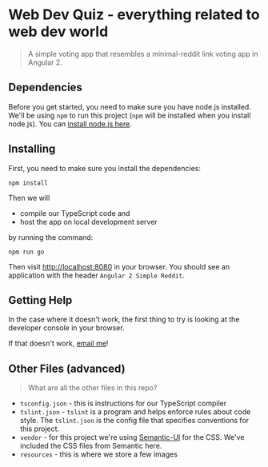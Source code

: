 # Web Dev Quiz - everything related to web dev world

> A simple voting app that resembles a minimal-reddit link voting app in Angular 2.

## Dependencies

Before you get started, you need to make sure you have node.js installed. We'll be using `npm` to run this project (`npm` will be installed when you install node.js). You can [install node.js here](https://nodejs.org/en/).

## Installing

First, you need to make sure you install the dependencies:

```
npm install
```

Then we will 

- compile our TypeScript code and
- host the app on local development server 

by running the command:

```
npm run go
```

Then visit [http://localhost:8080](http://localhost:8080) in your browser. You should see an application with the header `Angular 2 Simple Reddit`. 

## Getting Help

In the case where it doesn't work, the first thing to try is looking at the developer console in your browser.

If that doesn't work, [email me](mailto:pavel.usmanov@gmail.com)!

## Other Files (advanced)

> What are all the other files in this repo?

- `tsconfig.json` - this is instructions for our TypeScript compiler
- `tslint.json` - `tslint` is a program and helps enforce rules about code style. The `tslint.json` is the config file that specifies conventions for this project.
- `vendor` - for this project we're using [Semantic-UI](http://semantic-ui.com/) for the CSS. We've included the CSS files from Semantic here.
- `resources` - this is where we store a few images
